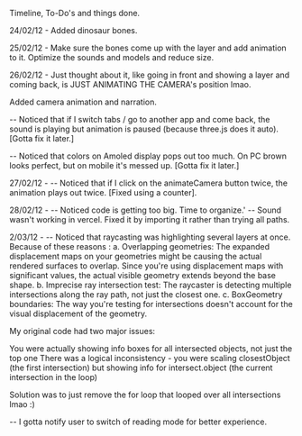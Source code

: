 
Timeline, To-Do's and things done.

24/02/12 - 
Added dinosaur bones.

25/02/12 - 
Make sure the bones come up with the layer and add animation to it. Optimize the sounds and models and reduce size.

26/02/12 - 
Just thought about it, like going in front and showing a layer and coming back, is JUST ANIMATING THE CAMERA's position lmao. 

Added camera animation and narration.

-- Noticed that if I switch tabs / go to another app and come back, the sound is playing but animation is paused (because three.js does it auto). [Gotta fix it later.]

-- Noticed that colors on Amoled display pops out too much. On PC brown looks perfect, but on mobile it's messed up. [Gotta fix it later.]

27/02/12 -
-- Noticed that if I click on the animateCamera button twice, the animation plays out twice. [Fixed using a counter].

28/02/12 - 
-- Noticed code is getting too big. Time to organize.'
-- Sound wasn't working in vercel. Fixed it by importing it rather than trying all paths.

2/03/12 -
-- Noticed that raycasting was highlighting several layers at once. Because of these reasons :
        a. Overlapping geometries: The expanded displacement maps on your geometries might be causing the actual rendered surfaces to overlap. Since you're using displacement maps with significant values, the actual visible geometry extends beyond the base shape.
        b. Imprecise ray intersection test: The raycaster is detecting multiple intersections along the ray path, not just the closest one.
        c. BoxGeometry boundaries: The way you're testing for intersections doesn't account for the visual displacement of the geometry.

My original code had two major issues:

You were actually showing info boxes for all intersected objects, not just the top one
There was a logical inconsistency - you were scaling closestObject (the first intersection) but showing info for intersect.object (the current intersection in the loop)

Solution was to just remove the for loop that looped over all intersections lmao :)

-- I gotta notify user to switch of reading mode for better experience.